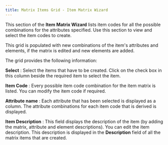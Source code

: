 ```yaml
---
title: Matrix Items Grid - Item Matrix Wizard
---
```



This section of the **Item Matrix Wizard**  lists item codes for all the possible combinations for the attributes  specified. Use this section to view and select the item codes to create.


This grid is populated with new combinations of the item's attributes  and elements, if the matrix is edited and new elements are added.


The grid provides the following information:


**Select**
: Select the items that have to be created. Click  on the check box in this column beside the required item to select the  item.


**Item Code**
: Every possible item code combination for the item  matrix is listed. You can modify the item code if required.


**Attribute name**
: Each attribute that has been selected is displayed  as a column. The attribute combinations for each item code that is derived  is displayed.


**Item Description**
: This field displays the description of the item  (by adding the matrix, attribute and element descriptions). You can edit  the item description. This description is displayed in the **Description**  field of all the matrix items that are created.
